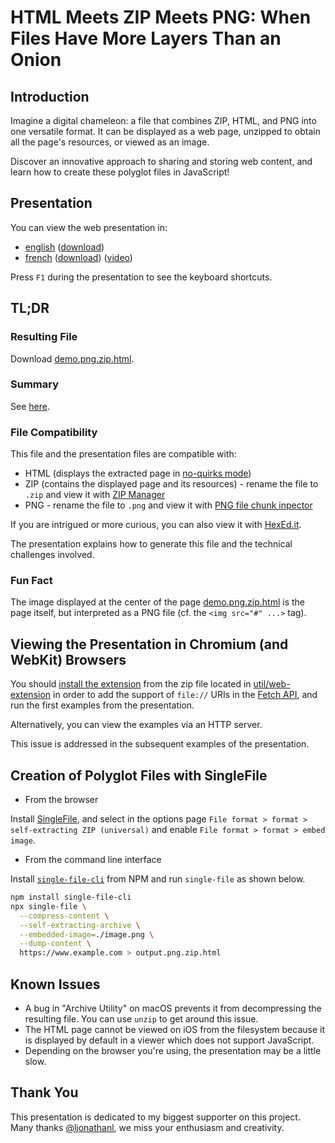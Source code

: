 # HTML Meets ZIP Meets PNG: When Files Have More Layers Than an Onion

## Introduction

Imagine a digital chameleon: a file that combines ZIP, HTML, and PNG into one versatile format. It can be displayed as a web page, unzipped to obtain all the page's resources, or viewed as an image. 

Discover an innovative approach to sharing and storing web content, and learn how to create these polyglot files in JavaScript!

## Presentation

You can view the web presentation in:
 - [english](https://gildas-lormeau.github.io/Polyglot-HTML-ZIP-PNG/en-EN/dist/presentation-polyglot-png-zip-html_en-EN.html) ([download](https://github.com/gildas-lormeau/Polyglot-HTML-ZIP-PNG/raw/main/en-EN/dist/presentation-polyglot-png-zip-html_en-EN.html))
 - [french](https://gildas-lormeau.github.io/Polyglot-HTML-ZIP-PNG/fr-FR/dist/presentation-polyglot-png-zip-html_fr-FR.html) ([download](https://github.com/gildas-lormeau/Polyglot-HTML-ZIP-PNG/raw/main/fr-FR/dist/presentation-polyglot-png-zip-html_fr-FR.html)) ([video](https://www.youtube.com/watch?v=XjOGPnPP6eQ))

Press `F1` during the presentation to see the keyboard shortcuts.

## TL;DR

### Resulting File
 
Download [demo.png.zip.html](https://github.com/gildas-lormeau/Polyglot-HTML-ZIP-PNG/raw/main/demo.png.zip.html).

### Summary

See [here](SUMMARY.md).

### File Compatibility

This file and the presentation files are compatible with: 
 - HTML (displays the extracted page in [no-quirks mode](https://dom.spec.whatwg.org/#concept-document-no-quirks))
 - ZIP (contains the displayed page and its resources) - rename the file to `.zip` and view it with [ZIP Manager](https://gildas-lormeau.github.io/zip-manager/)
 - PNG - rename the file to `.png` and view it with [PNG file chunk inpector](https://www.nayuki.io/page/png-file-chunk-inspector)

If you are intrigued or more curious, you can also view it with [HexEd.it](https://hexed.it).

The presentation explains how to generate this file and the technical challenges involved.

### Fun Fact

The image displayed at the center of the page [demo.png.zip.html](https://github.com/gildas-lormeau/Polyglot-HTML-ZIP-PNG/raw/main/demo.png.zip.html) is the page itself, but interpreted as a PNG file (cf. the `<img src="#" ...>` tag).

## Viewing the Presentation in Chromium (and WebKit) Browsers

You should [install the extension](https://developer.chrome.com/docs/extensions/get-started/tutorial/hello-world#load-unpacked) from the zip file located in [util/web-extension](https://github.com/gildas-lormeau/Polyglot-HTML-ZIP-PNG/tree/main/util/web-extension) in order to add the support of `file://` URIs in the [Fetch API](https://developer.mozilla.org/en-US/docs/Web/API/Fetch_API), and run the first examples from the presentation. 

Alternatively, you can view the examples via an HTTP server. 

This issue is addressed in the subsequent examples of the presentation.

## Creation of Polyglot Files with SingleFile

- From the browser

Install [SingleFile](https://github.com/gildas-lormeau/SingleFile?tab=readme-ov-file#install), and select in the options page `File format > format > self-extracting ZIP (universal)` and enable `File format > format > embed image`.

- From the command line interface

Install [`single-file-cli`](https://www.npmjs.com/package/single-file-cli) from NPM and run `single-file` as shown below.

```sh
npm install single-file-cli
npx single-file \
  --compress-content \
  --self-extracting-archive \
  --embedded-image=./image.png \
  --dump-content \
  https://www.example.com > output.png.zip.html
```

## Known Issues

 - A bug in "Archive Utility" on macOS prevents it from decompressing the resulting file. You can use `unzip` to get around this issue.
 - The HTML page cannot be viewed on iOS from the filesystem because it is displayed by default in a viewer which does not support JavaScript.
 - Depending on the browser you're using, the presentation may be a little slow.

## Thank You

This presentation is dedicated to my biggest supporter on this project. Many thanks [@ljonathanl](https://github.com/ljonathanl), we miss your enthusiasm and creativity.
